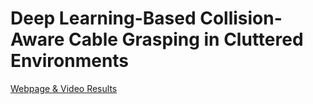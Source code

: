 # Deep Learning-Based Collision-Aware Cable Grasping in Cluttered Environments
[Webpage & Video Results](https://leizhang-public.github.io/cg-cnn/)
